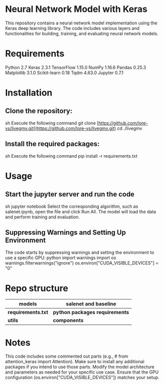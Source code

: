 # **Neural Network Model with Keras**
This repository contains a neural network model implementation using the Keras deep learning library. The code includes various layers and functionalities for building, training, and evaluating neural network models.
# **Requirements**
Python 2.7
Keras 2.3.1
TensorFlow 1.15.0
NumPy 1.16.6
Pandas 0.25.3
Matplotlib 3.1.0
Scikit-learn 0.18
Tqdm 4.63.0
Jupyter 0.7.1
# **Installation**
## Clone the repository:
sh
Execute the following command
git clone [https://github.com/lore-ys/livegmv.git](https://github.com/lore-ys/livegmv.git)
cd ./livegmv
## Install the required packages:
sh
Execute the following command
pip install -r requirements.txt
# **Usage**
## Start the jupyter server and run the code
sh
jupyter notebook
Select the corresponding algorithm, such as salenet.ipynb, open the file and click Run All. The model will load the data and perform training and evaluation.
## Suppressing Warnings and Setting Up Environment
The code starts by suppressing warnings and setting the environment to use a specific GPU:
python
import warnings
import os
warnings.filterwarnings("ignore")
os.environ["CUDA_VISIBLE_DEVICES"] = "0"
# **Repo structure**
| models               | salenet and baseline         |
| -------------------- | ---------------------------- |
| **requirements.txt** | **python packages requirements** |
| **utils**                | **components**                   |
# **Notes**
This code includes some commented out parts (e.g., # from attention_keras import Attention). Make sure to install any additional packages if you intend to use those parts.
Modify the model architecture and parameters as needed for your specific use case.
Ensure that the GPU configuration (os.environ["CUDA_VISIBLE_DEVICES"]) matches your setup.